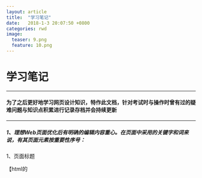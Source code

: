 ```yaml
---
layout: article
title:  "学习笔记"
date:   2018-1-3 20:07:50 +0800
categories: rwd 
image:
  teaser: 9.png
  feature: 10.png
---
```

# 学习笔记
---
#### 为了之后更好地学习网页设计知识，特作此文档，针对考试时与操作时曾有过的疑难问题与知识点积累进行记录存档并会持续更新


---
##### 1、理想Web页面优化后有明确的编辑内容重心。在页面中采用的关键字和词来说，有其页面元素按重要性序号：

1、页面标题

【html的<title> 元素是网页中最关键的元素。主关键字必须出现在页标题标签中。】

2、页面顶部的主要标题

【meta 标签对搜索引擎排名没有多大的贡献, 但是对于在你主页上的 "描述" meta 标签的文本是很重要的, 因为像 Google 这样的搜索引擎经常在 serp 上使用你的网页标题链接下面的文本。】

3、页面前几段内容

【你的关键词和短语都应该出现在这里, 但不能太过火。】

4、链接到其他页面的文字


5、页面上所有相关图形的替代文字

【始终使用链接代码的 alt 和 title 属性提供对图片或视频内容的准确描述。】

6、HTML文件名以及网站目录的名字

【大多数 web 创作程序 (如 Dreamweaver 或 cms 程序) 将提示您输入图像的替代说明性文本 ("alt 文本"), 或链接 "标题" 标签的描述性文本。使用准确描述链接材料的语言。】

如果页面明显超出了与关键字相关的语言的这些正常统计参数, 那么其内容可能会 de-ranked, 因为它与用户的搜索关键词无关。

###### 2、网页图像的5种基本类型

一种简便方法，把数十甚至数百个矢量符号和图标，一次以非常紧凑的形式加载至网站中。 → 图标字体

使用线条丶多边形丶点丶曲线和填充效果的数学描述来创建图像，像 Adobe Illustrator (.ai) 文件。 → 矢量图

以开放格式的 xml 文件类型保存的一种矢量图，直接用于网页上。 → 可伸缩矢量图形 SVG

单靠 css 代码在网页上的使用，可加配有阴影丶边缘丶阴影丶悬停和点击状态等等效果。 → CSS 图形

是由像素 (pixels，也就是图片元素) 为基本单元所组成的细粒网格。 → 位图／点阵图 或称 光栅图

###### 3、网络技术框架平台， 提供和支持的东西远远超过基本的链接和基于表单的交互。而为媒介而设计有以下几项核心要点：

- 由於用户可能出现在任何页面上→ 无死胡同頁 NO DEAD-END PAGES
 
- 由於用户希望以尽可能最少的步骤获取信息 → 直接访问 DIRECT ACCESS
 
- 由於用户使用的装置各类型都有 → 显示屏 DISPLAYS
 
- 由於用户想知道她在哪，有什麽选项及功能 → 反馈和对话框 FEEDBACK AND DIALOG
 
- 由於用户不会容忍长时间的延迟。研究表明，对于大多数计算任务，超过大约是十秒的门槛，用户感到挫折。→ 带宽和交互 BANDWIDTH AND INTERACTION
 
- 由於用户要精确及可靠信息 → 完整性和稳定性 INTEGRITY AND STABILITY
 
- 由於用户不喜复杂，要即时及正确信息→ 简洁性和一致性 SIMPLICITY AND CONSISTENCY
